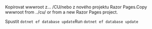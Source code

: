 <span data-ttu-id="bd763-101">Kopírovat wwwroot z... /CU/nebo z nového projektu Razor Pages.</span><span class="sxs-lookup"><span data-stu-id="bd763-101">Copy wwwroot from ../cu/ or from a new Razor Pages project.</span></span>

<span data-ttu-id="bd763-102">Spustit `dotnet ef database update`</span><span class="sxs-lookup"><span data-stu-id="bd763-102">Run `dotnet ef database update`</span></span>
